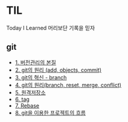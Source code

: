 # TIL
Today I Learned 머리보단 기록을 믿자


## git

* [1. 버전관리의 본질](https://github.com/goosebeomsu/TIL/blob/master/git/1.%20%EB%B2%84%EC%A0%84%EA%B4%80%EB%A6%AC%EC%9D%98%20%EB%B3%B8%EC%A7%88.md)
* [2. git의 원리 (add, objects, commit)](https://github.com/goosebeomsu/TIL/blob/master/git/2.%20git%EC%9D%98%20%EC%9B%90%EB%A6%AC%20(add%2C%20objects%2C%20commit).md)
* [3. git의 혁신 - branch](https://github.com/goosebeomsu/TIL/blob/master/git/3.%20git%EC%9D%98%20%ED%98%81%EC%8B%A0%20-%20branch.md)
* [4. git의 원리(branch, reset, merge, conflict)](https://github.com/goosebeomsu/TIL/blob/master/git/4.%20git%EC%9D%98%20%EC%9B%90%EB%A6%AC(branch%2C%20reset%2C%20merge%2C%20conflict).md)
* [5. 원격저장소](https://github.com/goosebeomsu/TIL/blob/master/git/5.%20%EC%9B%90%EA%B2%A9%EC%A0%80%EC%9E%A5%EC%86%8C.md)
* [6. tag](https://github.com/goosebeomsu/TIL/blob/master/git/6.%20tag.md)
* [7. Rebase](https://github.com/goosebeomsu/TIL/blob/master/git/7.%20Rebase.md)
* [8. git을 이용한 프로젝트의 흐름](https://github.com/goosebeomsu/TIL/blob/master/git/8.%20git%EC%9D%84%20%EC%9D%B4%EC%9A%A9%ED%95%9C%20%ED%94%84%EB%A1%9C%EC%A0%9D%ED%8A%B8%EC%9D%98%20%ED%9D%90%EB%A6%84.md)
 


 
